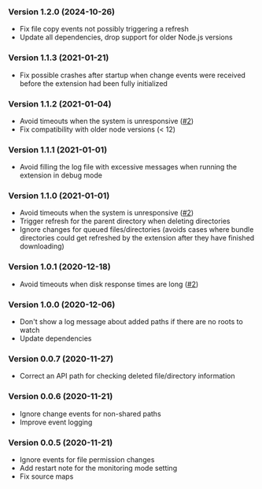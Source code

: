 ### Version 1.2.0 (2024-10-26)

- Fix file copy events not possibly triggering a refresh
- Update all dependencies, drop support for older Node.js versions

### Version 1.1.3 (2021-01-21)

- Fix possible crashes after startup when change events were received before the extension had been fully initialized

### Version 1.1.2 (2021-01-04)

- Avoid timeouts when the system is unresponsive ([#2](https://github.com/airdcpp-web/airdcpp-share-monitor/issues/2))
- Fix compatibility with older node versions (< 12)

### Version 1.1.1 (2021-01-01)

- Avoid filling the log file with excessive messages when running the extension in debug mode

### Version 1.1.0 (2021-01-01)

- Avoid timeouts when the system is unresponsive ([#2](https://github.com/airdcpp-web/airdcpp-share-monitor/issues/2))
- Trigger refresh for the parent directory when deleting directories
- Ignore changes for queued files/directories (avoids cases where bundle directories could get refreshed by the extension after they have finished downloading)

### Version 1.0.1 (2020-12-18)

- Avoid timeouts when disk response times are long ([#2](https://github.com/airdcpp-web/airdcpp-share-monitor/issues/2))

### Version 1.0.0 (2020-12-06)

- Don't show a log message about added paths if there are no roots to watch
- Update dependencies

### Version 0.0.7 (2020-11-27)

- Correct an API path for checking deleted file/directory information

### Version 0.0.6 (2020-11-21)

- Ignore change events for non-shared paths
- Improve event logging

### Version 0.0.5 (2020-11-21)

- Ignore events for file permission changes
- Add restart note for the monitoring mode setting
- Fix source maps